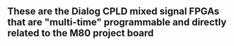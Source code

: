 ## These are the Dialog CPLD mixed signal FPGAs that are "multi-time" programmable and directly related to the M80 project board

